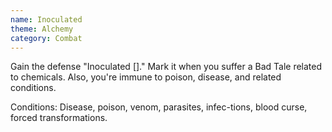 ```yaml
---
name: Inoculated
theme: Alchemy
category: Combat
---
```


Gain the defense "Inoculated []." Mark it when you suffer a Bad Tale related to chemicals. Also, you're immune to poison, disease, and related conditions.

Conditions: Disease, poison, venom, parasites, infec-tions, blood curse, forced transformations.